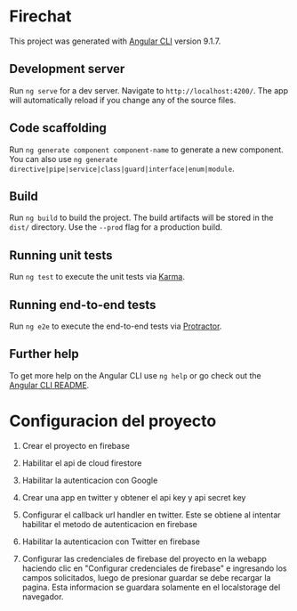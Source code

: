 # Firechat

This project was generated with [Angular CLI](https://github.com/angular/angular-cli) version 9.1.7.

## Development server

Run `ng serve` for a dev server. Navigate to `http://localhost:4200/`. The app will automatically reload if you change any of the source files.

## Code scaffolding

Run `ng generate component component-name` to generate a new component. You can also use `ng generate directive|pipe|service|class|guard|interface|enum|module`.

## Build

Run `ng build` to build the project. The build artifacts will be stored in the `dist/` directory. Use the `--prod` flag for a production build.

## Running unit tests

Run `ng test` to execute the unit tests via [Karma](https://karma-runner.github.io).

## Running end-to-end tests

Run `ng e2e` to execute the end-to-end tests via [Protractor](http://www.protractortest.org/).

## Further help

To get more help on the Angular CLI use `ng help` or go check out the [Angular CLI README](https://github.com/angular/angular-cli/blob/master/README.md).

# Configuracion del proyecto

1. Crear el proyecto en firebase

1. Habilitar el api de cloud firestore

1. Habilitar la autenticacion con Google

1. Crear una app en twitter y obtener el api key y api secret key

1. Configurar el callback url handler en twitter. Este se obtiene al intentar habilitar el metodo de autenticacion en firebase

1. Habilitar la autenticacion con Twitter en firebase

1. Configurar las credenciales de firebase del proyecto en la webapp haciendo clic en "Configurar credenciales de firebase" e ingresando los campos solicitados, luego de presionar guardar se debe recargar la pagina. Esta informacion se guardara solamente en el localstorage del navegador.
